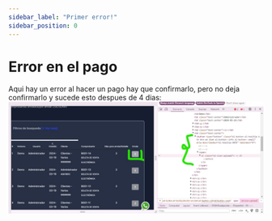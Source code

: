 ```yaml
---
sidebar_label: "Primer error!"
sidebar_position: 0
---
```

# Error en el pago
Aqui hay un error al hacer un pago hay que confirmarlo, pero no deja confirmarlo y sucede esto despues  de 4 dias:
![Imagen 1](/static/img/imagen1.png)
